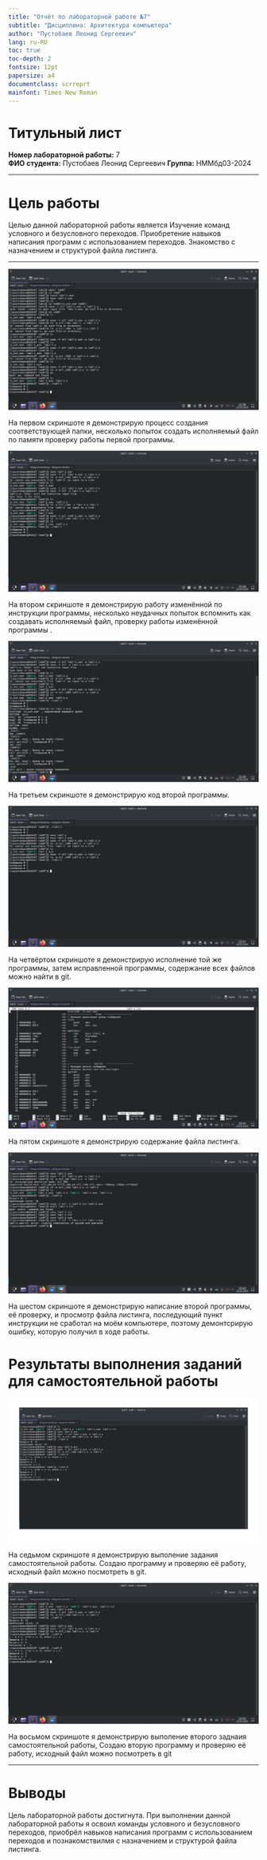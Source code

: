 ```yaml
---
title: "Отчёт по лабораторной работе №7"
subtitle: "Дисциплина: Архитектура компьютера"
author: "Пустобаев Леонид Сергеевич"
lang: ru-RU
toc: true
toc-depth: 2
fontsize: 12pt
papersize: a4
documentclass: scrreprt
mainfont: Times New Roman
---
```


# Титульный лист

**Номер лабораторной работы:** 7  
**ФИО студента:** Пустобаев Леонид Сергеевич
**Группа:** НММбд03-2024

---

# Цель работы

Целью данной лабораторной работы является Изучение команд условного и безусловного переходов. Приобретение навыков написания программ с использованием переходов. Знакомство с назначением и структурой файла листинга.

---

![](images/Screenshot_1.png)
<br>
<p style="margin-top: 10px;">
На первом скриншоте я демонстрирую процесс создания соответствующей папки, несколько попыток создать исполняемый файл по памяти проверку работы первой программы.
</p>

![](images/Screenshot_2.png)
<br>
<p style="margin-top: 10px;">
На втором скриншоте я демонстрирую работу изменённой по инструкции программы, несколько неудачных попыток вспомнить как создавать исполняемый файл, проверку работы изменённой программы .
</p>

![](images/Screenshot_3.png)
<br>
<p style="margin-top: 10px;">
На третьем скриншоте я демонстрирую код второй программы.
</p>

![](images/Screenshot_4.png)
<br>
<p style="margin-top: 10px;">
На четвёртом скриншоте я демонстрирую исполнение той же программы, затем исправленной программы, содержание всех файлов можно найти в git.
</p>

![](images/Screenshot_5.png)
<br>
<p style="margin-top: 10px;">
На пятом скриншоте я демонстрирую содержание файла листинга.
</p>

![](images/Screenshot_6.png)
<br>
<p style="margin-top: 10px;">
На шестом скриншоте я демонстрирую написание второй программы, её проверку, и просмотр файла листинга, последующий пункт инструкции не сработал на моём компьютере, поэтому демонтсрирую ошибку, которую получил в ходе работы.
</p>





# Результаты выполнения заданий для самостоятельной работы

![](images/Screenshot_7.png)
<br>
<p style="margin-top: 10px;">
На седьмом скриншоте я демонстрирую выполение задания самостоятельной работы. Создаю программу и проверяю её работу, исходный файл можно посмотреть в git.
</p>

![](images/Screenshot_8.png)
<br>
<p style="margin-top: 10px;">
На восьмом скриншоте я демонстрирую выполение второго заднаия самостоятельной работы, Создаю вторую программу и проверяю её работу, исходный файл можно посмотреть в git
</p>

---

# Выводы

Цель лабораторной работы достигнута. При выполнении данной лабораторной работы я освоил команды условного и безусловного переходов, приобрёл навыков написания программ с использованием переходов и познакомствилмя с назначением и структурой файла листинга.
